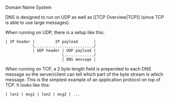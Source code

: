 Domain Name System

DNS is designed to run on UDP as well as [[TCP Overview|TCP]] (since TCP is able to use large messages).

When running on UDP, there is a setup like this:
```
| IP header |         IP payload       | 
            \........................../
            | UDP header | UDP payload |
			             \............./
			             | DNS message |
```

When running on TCP, a 2 byte length field is prepended to each DNS message so the server/client can tell which part of the byte stream is which message. This is the simplest example of an application protocol on top of TCP. It looks like this:
```
| len1 | msg1 | len2 | msg2 | ...
```
